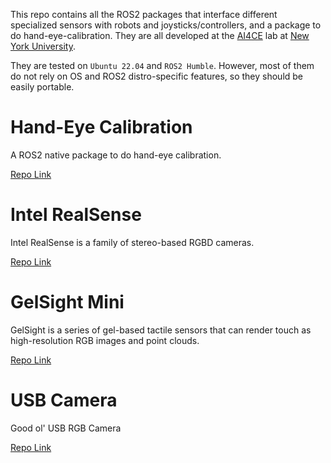 This repo contains all the ROS2 packages that interface different specialized sensors with robots and joysticks/controllers, and a package to do hand-eye-calibration. They are all developed at the [AI4CE](https://ai4ce.github.io/) lab at [New York University](https://www.nyu.edu/).


They are tested on `Ubuntu 22.04` and `ROS2 Humble`. However, most of them do not rely on OS and ROS2 distro-specific features, so they should be easily portable.

# Hand-Eye Calibration
A ROS2 native package to do hand-eye calibration.


[Repo Link](https://github.com/ai4ce/joy_hand_eye_ROS2)

# Intel RealSense
Intel RealSense is a family of stereo-based RGBD cameras.


[Repo Link](https://github.com/ai4ce/realsense_ROS2_interface)


# GelSight Mini
GelSight is a series of gel-based tactile sensors that can render touch as high-resolution RGB images and point clouds.

[Repo Link](https://github.com/ai4ce/gelsight_ROS2_interface)


# USB Camera
 Good ol' USB RGB Camera

 [Repo Link](https://github.com/ai4ce/usbcam_ROS2_interface)
